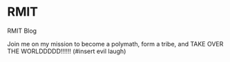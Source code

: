 # RMIT
RMIT Blog

Join me on my mission to become a polymath, form a tribe, and TAKE OVER THE WORLDDDDD!!!!!! (#insert evil laugh)